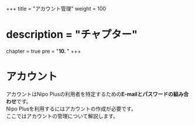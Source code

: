 +++
title = "アカウント管理"
weight = 100
# description = "チャプター"
chapter = true
pre = "<b>10. </b>"
+++

# アカウント

アカウントはNipo Plusの利用者を特定するための**E-mailとパスワードの組み合わせ**です。  
Nipo Plusを利用するにはアカウントの作成が必要です。  
ここではアカウントの管理について解説します。
